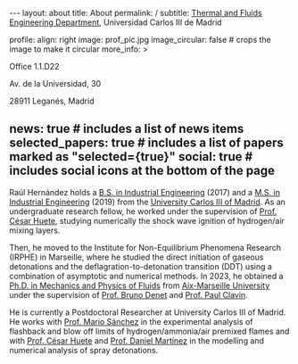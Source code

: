 --- layout: about
title: About
permalink: /
subtitle: <a href='#'>Thermal and Fluids Engineering Department</a>, Universidad Carlos III de Madrid

profile:
  align: right
  image: prof_pic.jpg
  image_circular: false # crops the image to make it circular
  more_info: >
    <p>Office 1.1.D22</p>
    <p>Av. de la Universidad, 30</p>
    <p>28911 Leganés, Madrid</p>

news: true # includes a list of news items
selected_papers: true # includes a list of papers marked as "selected={true}"
social: true # includes social icons at the bottom of the page
---

Raúl Hernández holds a [B.S. in Industrial Engineering](https://www.uc3m.es/bachelor-degree/industrial-technologies) (2017) and a [M.S. in Industrial Engineering](https://www.uc3m.es/master/industrial-engineering) (2019) from the [University Carlos III of Madrid](https://uc3m.es). As an undergraduate research fellow, he worked under the supervision of [Prof. César Huete](http://fluidosuc3m.es/people/chuete/), studying numerically the shock wave ignition of hydrogen/air mixing layers.

Then, he moved to the Institute for Non-Equilibrium Phenomena Research (IRPHE) in Marseille, where he studied the direct initiation of gaseous detonations and the deflagration-to-detonation transition (DDT) using a combination of asymptotic and numerical methods. In 2023, he obtained a [Ph.D. in Mechanics and Physics of Fluids](https://ecole-doctorale-353.univ-amu.fr/) from [Aix-Marseille University](https://www.univ-amu.fr/) under the supervision of [Prof. Bruno Denet](https://www.irphe.fr/~denet/) and [Prof. Paul Clavin](https://en.wikipedia.org/wiki/Paul_Clavin).

He is currently a Postdoctoral Researcher at University Carlos III of Madrid. He works with [Prof. Mario Sánchez](http://fluidosuc3m.es/people/mssanz/) in the experimental analysis of flashback and blow off limits of hydrogen/ammonia/air premixed flames and with [Prof. César Huete](http://fluidosuc3m.es/people/chuete/) and [Prof. Daniel Martínez](https://blogs.upm.es/labcmf/people/#) in the modelling and numerical analysis of spray detonations.
